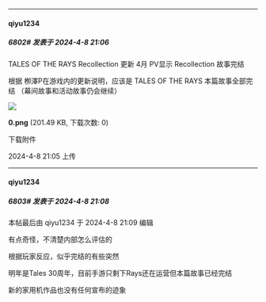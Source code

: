 ﻿
*****

####  qiyu1234  
##### 6802#       发表于 2024-4-8 21:06

TALES OF THE RAYS Recollection 更新 4月 PV显示 Recollection 故事完结

根据 栁澤P在游戏内的更新说明，应该是 TALES OF THE RAYS 本篇故事全部完结 （幕间故事和活动故事仍会继续）

<img src="https://img.saraba1st.com/forum/202404/08/210534wswz3l8al6ym1k2k.png" referrerpolicy="no-referrer">

<strong>0.png</strong> (201.49 KB, 下载次数: 0)

下载附件

2024-4-8 21:05 上传

*****

####  qiyu1234  
##### 6803#       发表于 2024-4-8 21:08

 本帖最后由 qiyu1234 于 2024-4-8 21:09 编辑 

有点奇怪，不清楚内部怎么评估的

根据玩家反应，似乎完结的有些突然

明年是Tales 30周年，目前手游只剩下Rays还在运营但本篇故事已经完结

新的家用机作品也没有任何宣布的迹象

